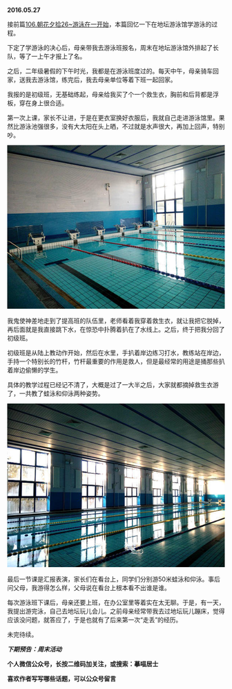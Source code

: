 
          
            
**2016.05.27**

接前篇[106.朝花夕拾26~游泳在一开始](https://link.jianshu.com?t=http://mp.weixin.qq.com/s?__biz=MzA4NzEzMjMzNw==&amp;mid=503628545&amp;idx=1&amp;sn=a1ffe27cba59daaecc6b3fd89942a732#rd)，本篇回忆一下在地坛游泳馆学游泳的过程。

下定了学游泳的决心后，母亲带我去游泳班报名，周末在地坛游泳馆外排起了长队，等了一上午才报上了名。

之后，二年级暑假的下午时光，我都是在游泳班度过的。每天中午，母亲骑车回家，送我去游泳馆，练完后，我去母亲单位等着下班一起回家。

我报的是初级班，无基础练起，母亲给我买了个一个救生衣，胸前和后背都是浮板，穿在身上很合适。

第一次上课，家长不让进，于是在更衣室换好衣服后，我就自己走进游泳馆里。果然比游泳池强很多，没有大太阳在头上晒，不过就是水声很大，再加上回声，特别吵。



![](img/51001-187853045347c1fa.jpg)




我鬼使神差地走到了提高班的队伍里，老师看着我穿着救生衣，就让我把它脱掉，再后面就是我直接跳下水，在惊恐中扑腾着扒在了水线上。之后，终于把我分回了初级班。

初级班是从陆上教动作开始，然后在水里，手扒着岸边练习打水，教练站在岸边，手持一个特别长的竹杆，竹杆最重要的作用是救人，但是最经常的用途是捅那些扒着岸边偷懒的学生。

具体的教学过程已经记不清了，大概是过了一大半之后，大家就都摘掉救生衣游了，一共教了蛙泳和仰泳两种姿势。



![](img/51001-ce517faf8558578f.jpg)




最后一节课是汇报表演，家长们在看台上，同学们分别游50米蛙泳和仰泳。事后问父母，我游得怎么样，父母说在看台上根本看不出谁是谁。

每次游泳班下课后，母亲还要上班，在办公室里等着实在太无聊。于是，有一天，我提出游完泳，自己去地坛玩儿会儿。之前母亲经常带我去过地坛玩儿蹦床，觉得应该没问题，就答应了，于是也就有了后来第一次“走丢”的经历。

未完待续。


***下期预告：周末活动***


**个人微信公众号，长按二维码加关注，或搜索：摹喵居士**

**喜欢作者写写哪些话题，可以公众号留言**




          
        